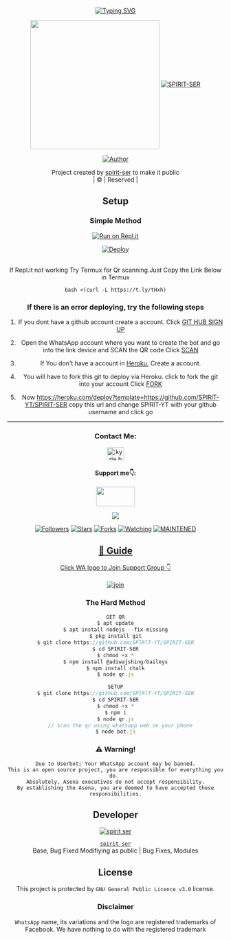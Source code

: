 <div align="center">

 [![Typing SVG](https://readme-typing-svg.herokuapp.com?font=Lemon+milk&color=F7000&lines=𝙒𝙀𝙇𝘾𝙊𝙈𝙀+𝙏𝙊+𝗦𝗣𝗜𝗥𝗜𝗧+𝗦𝗘𝗥+𝙒𝘼+𝘽𝙊𝙏+𝙍𝙀𝙋𝙊.;𝘾𝙍𝙀𝘼𝙏𝙀𝘿+𝘽𝙔+𝗦𝗣𝗜𝗥𝗜𝗧+𝗦𝗘𝗥;𝙏𝙃𝙄𝙎+𝙄𝙎+𝘼+𝘽𝙂𝙈+𝙎𝙏𝙄𝘾𝙆𝙀𝙍+𝘽𝙊𝙏;𝙒𝙄𝙏𝙃+𝙈𝙊𝙍𝙀+𝙁𝙀𝘼𝙏𝙐𝙍𝙀𝙎;𝙏𝙃𝘼𝙉𝙆𝙎+𝙁𝙊𝙍+𝙑𝙄𝙎𝙄𝙏𝙄𝙉𝙂+𝙊𝙐𝙍+𝙂𝙄𝙏)](https://git.io/typing-svg)

 </a>
</p>
<div align="center">
  <img border-radius: 15px src="https://i.imgur.com/5LDRr8K.jpeg" width="300"


<p align="center">
<a href="#"><img title="SPIRIT-SER" src="https://img.shields.io/badge/SPIRIT-SER-green?colorA=%23ff0000&colorB=%23017e40&style=for-the-badge"></a>
</p>
  <p align="center">
<a href="https://github.com/SPlRlT-YT"><img title="Author" src="https://img.shields.io/badge/Author-spirit-ser/SPIRIT?color=blue&style=for-the-badge&logo=whatsapp"></a>
</p>
</div>
<p align="center">
Project created by <a href="https://github.com/SPlRlT-YT">spirit-ser</a> to make it public
    <br>
       | © |
        Reserved |
    <br> 
</p>

## Setup
<div align="center">

  ### Simple Method
  
[![Run on Repl.it](https://repl.it/badge/github/quiec/whatsAlfa)](https://replit.com/@ItsMeRafi/SPIRIT-SER-BOT-QR)

[![Deploy](https://www.herokucdn.com/deploy/button.svg)](https://heroku.com/deploy?template=https://github.com/SPlRlT-YT/SPIRIT-SER)
     </div>
<br>
If Repl.it not working Try Termux for Qr scanning.Just Copy the Link Below in Termux
```
bash <(curl -L https://t.ly/tHxh)
``` 
  ### If there is an error deploying, try the following steps
  
1. If you dont have a github account create a account. Click [GIT HUB SIGN UP](https://github.com/signup/)

2. Open the WhatsApp account where you want to create the bot and go into the link device and SCAN the QR code Click [SCAN](https://replit.com/@BotYt1/SPIRIT-SER-BOT-QR)
 
3. If You don't have a account in [Heroku](https://signup.heroku.com/), Create a account.

4. You will have to fork this git to deploy via Heroku.
  click to fork the git into your account
 Click [FORK](https://github.com/SPlRlT-YT/SPIRIT-SER/fork)

5. Now https://heroku.com/deploy?template=https://github.com/SPlRlT-YT/SPIRIT-SER copy this url and change SPlRlT-YT with your github username and click go<br>

----

<h3 align="center">Contact Me:</h3>
<p align="center">
<a href="https://instagram.com/spirit-ser" target="blank"><img align="center" src="https://cdn.jsdelivr.net/npm/simple-icons@3.0.1/icons/instagram.svg" alt="kyrie.baran" height="30" width="40" /></a>
</p>
<h4 align="center">Support me👇:</h4>
<p align="center">
<a href="https://youtube.com/channel/UCBv1Z1zkOmdGeWU2QRdYBnA" target="blank"><img align="center" src="https://upload.wikimedia.org/wikipedia/commons/thumb/e/e1/Logo_of_YouTube_%282015-2017%29.svg/1200px-Logo_of_YouTube_%282015-2017%29.svg.png" height="45" width="90" /></a>
</p>

  <p align="center">
  <a href="httsp://github.com/SPlRlT-YT/SPIRIT-SER">
    <img src="https://img.shields.io/github/repo-size/SPlRlT-YT/SPIRIT-SER?color=green&label=Repo%20total%20size&style=plastic">
<p align="center">
<a href="https://github.com/SPlRlT-YT/followers"><img title="Followers" src="https://img.shields.io/github/followers/PrinceRudh?color=blue&style=flat-square"></a>
<a href="https://github.com/SPlRlT-YT/SPIRIT-SER/stargazers/"><img title="Stars" src="https://img.shields.io/github/stars/SPlRlT-YT/SPIRIT-SER?color=blue&style=flat-square"></a>
<a href="https://github.com/SPlRlT-YT/SPIRIT-SER/network/members"><img title="Forks" src="https://img.shields.io/github/forks/SPlRlT-YT/SPIRIT-SER?color=blue&style=flat-square"></a>
<a href="https://github.com/SPlRlT-YT/SPIRIT-SER/watchers"><img title="Watching" src="https://img.shields.io/github/watchers/SPlRlT-YT/SPIRIT-SER?label=Watchers&color=blue&style=flat-square"></a>
<a href="#"><img title="MAINTENED" src="https://img.shields.io/badge/UNMAINTENED-YES-blue.svg"</a>
</p>

## 📢 Guide
Click WA logo to Join Support Group 👇
    <br>
<br>
  [![join](https://github.com/Alien-alfa/PublicBot/blob/main/wlogo.svg.png)](https://chat.whatsapp.com/GE4WSfSe1J3ExD72afgmOV)
  <div align="center">
       
  </div>
  
### The Hard Method
```js
GET QR
$ apt update
$ apt install nodejs --fix-missing
$ pkg install git
$ git clone https://github.com/SPlRlT-YT/SPIRIT-SER
$ cd SPIRIT-SER
$ chmod +x *
$ npm install @adiwajshing/baileys
$ npm install chalk
$ node qr.js
```
      
```js
SETUP
$ git clone https://github.com/SPlRlT-YT/SPIRIT-SER
$ cd SPIRIT-SER
$ chmod +x *
$ npm i
$ node qr.js
   // scan the qr using whatsapp web on your phone
$ node bot.js
```


### ⚠️ Warning! 
```
Due to Userbot; Your WhatsApp account may be banned.
This is an open source project, you are responsible for everything you do. 
Absolutely, Asena executives do not accept responsibility.
By establishing the Asena, you are deemed to have accepted these responsibilities.
```

## Developer
  <div align="center">
    
  [![`spirit ser`](https://github.com/SPIRITSER.png?size=200)](https://github.com/SPlRlT-YT)

[`spirit ser`](https://github.com/SPlRlT-YT)  
Base, Bug Fixed Modifiying  as   public | Bug Fixes, Modules
  </div>
    


## License
This project is protected by `GNU General Public Licence v3.0` license.

### Disclaimer
`WhatsApp` name, its variations and the logo are registered trademarks of Facebook. We have nothing to do with the registered trademark

